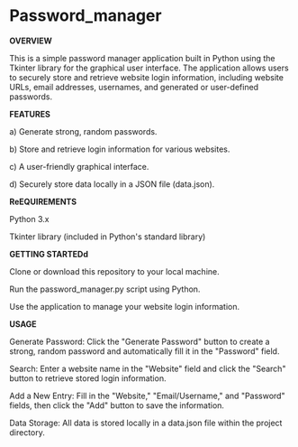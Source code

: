 # Password_manager

**OVERVIEW**

This is a simple password manager application built in Python using the Tkinter library for the graphical user interface. The application allows users to securely store and retrieve website login information, including website URLs, email addresses, usernames, and generated or user-defined passwords.

**FEATURES**

a) Generate strong, random passwords.

b) Store and retrieve login information for various websites.

c) A user-friendly graphical interface.

d) Securely store data locally in a JSON file (data.json).

**ReEQUIREMENTS**

Python 3.x

Tkinter library (included in Python's standard library)

**GETTING STARTEDd**

Clone or download this repository to your local machine.

Run the password_manager.py script using Python.

Use the application to manage your website login information.

**USAGE**

Generate Password: Click the "Generate Password" button to create a strong, random password and automatically fill it in the "Password" field.


Search: Enter a website name in the "Website" field and click the "Search" button to retrieve stored login information.


Add a New Entry: Fill in the "Website," "Email/Username," and "Password" fields, then click the "Add" button to save the information.


Data Storage: All data is stored locally in a data.json file within the project directory.
